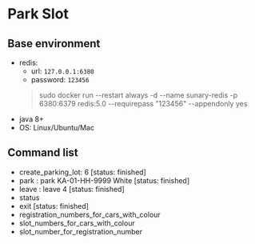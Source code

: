 # Park Slot

## Base environment

+ redis: 
    + url: `127.0.0.1:6380`  
    + password: `123456`
    > sudo docker run --restart always -d --name sunary-redis -p 6380:6379 redis:5.0 --requirepass "123456" --appendonly yes
+ java 8+
+ OS: Linux/Ubuntu/Mac


## Command list

+ create_parking_lot: 6                             [status: finished]
+ park : park KA-01-HH-9999 White                   [status: finished]
+ leave : leave 4                                   [status: finished]
+ status
+ exit                                              [status: finished]
+ registration_numbers_for_cars_with_colour
+ slot_numbers_for_cars_with_colour
+ slot_number_for_registration_number
